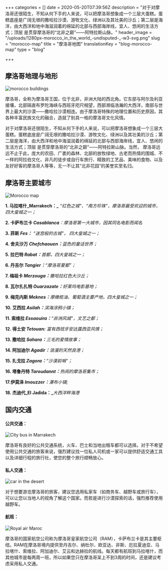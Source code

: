 +++
categories = []
date = 2020-05-20T07:39:56Z
description = "对于对摩洛哥还很陌生，不知从何下手的人来说，可以把摩洛哥想象成一个三层大蛋糕。蛋糕底座是广阔无垠的撒哈拉沙漠、游牧文化、绿洲以及其壮美的沙丘；第二层是海洋，由大西洋和地中海滋润着的绵延的北部与西部海岸线，宜人、悠闲的生活方式；顶层 是贯穿摩洛哥的“北非之巅”——阿特拉斯山脉。"
header_image = "/uploads/1280px-morocco_in_the_world_-undisputed-_-w3-svg.png"
slug = "morocco-map"
title = "摩洛哥地图"
translationKey = "blog-morocco-map"
type = "blog"

+++
## **摩洛哥地理与地形**

![morocco buildings](/uploads/afmar.jpg "morocco buildings")

摩洛哥，全称为摩洛哥王国，位于北非，非洲大陆的西北角。它东部与阿尔及利亚接壤，北部隔直布罗陀海峡与西班牙咫尺相望，西部濒临浩瀚的大西洋，南部与世界上最大的沙漠——撒哈拉沙漠相连。由于摩洛哥特殊的地理位置和历史原因，其各种丰富民族文化的融合，造就了别具一格的摩洛哥文化风情。

对于对摩洛哥还很陌生，不知从何下手的人来说，可以把摩洛哥想象成一个三层大蛋糕。蛋糕底座是广阔无垠的撒哈拉沙漠、游牧文化、绿洲以及其壮美的沙丘；第二层是海洋，由大西洋和地中海滋润着的绵延的北部与西部海岸线，宜人、悠闲的生活方式；顶层 是贯穿摩洛哥的“北非之巅”——阿特拉斯山脉。当然， 摩洛哥远远不止于此，庞大的农田、广袤的森林、北部的放牧绿地、古老而热情的围城、不一样的阿拉伯文化、非凡的徒步或自行车旅行、精致的工艺品、美味的食物、以及友好好客的摩洛哥人等等，无一不让其“北非花园”的美誉实至名归。

## **摩洛哥主要城市**

![Morocco map](/uploads/un-morocco.png "Morocco map")

**1. 马拉喀什_Marrakech：_** _“红色之城”、“南方珍珠”，摩洛哥最受欢迎的城市，四大皇城之一；_

**2. 卡萨布兰卡 _Casablanca_**_：摩洛哥第一大城市，因其同名电影而闻名_

**3. 菲斯 _Fes：_** _“迷宫般的古城”， 四大皇城之一；_

**4. 舍夫沙万 _Chefchaouen：_**_蓝色的童话世界；_

**5. 拉巴特 _Rabat：_**_首都，四大皇城之一；_

**6. 丹吉尔 _Tangier：_**_“摩洛哥夏都”；_

**7. 梅祖卡 _Merzouga：_**_撒哈拉红色大沙丘；_

**8. 瓦尔扎扎特 _Ouarzazate：_**_好莱坞电影基地；_

**9. 梅克内斯 _Meknes：_**_摩橄榄油、葡萄酒主要产地，四大皇城之一；_

**10. 艾西拉 _Asilah：_**_滨海涂鸦小镇；_

**11. 索维拉 _Essaouira：_**_“非洲风城”，文艺之都；_

**12. 得土安 _Tetouan:_** _富有西班牙安达露西亚风情；_

**13. 撒哈拉 _Sahara：_**_三毛的爱情故事；_

**14. 阿加迪尔 _Agadir：_**_浪漫的天然良港；_

**15. 扎戈拉 _Zagora：_**_“沙漠前哨”；_

**16. 塔鲁丹特 _Taroudannt：_**_热闹的摩洛哥集市；_

**17.伊莫泽 _Imouzzer：_**_瀑布小镇;_

**18. 杰迪代_El Jadida：_**_大西洋畔海港_

## **国内交通**

#### **公共交通：**

![City bus in Marrakech](/uploads/jemaa_el_fna_square_marrakech_morocco.jpg "City bus in Marrakech")

摩洛哥有良好的公共交通系统，火车、巴士和当地出租车都可以选择。对于不希望使用公共交通的旅客来说，强烈建议找一位私人司机或一家可以提供舒适交通工具以及详细行程的旅行社，使您的整个旅行顺畅放心。

#### **私人交通：**

![car in the desert](/uploads/morocco-123952_1280.jpg "car in the desert")

对于想要游览摩洛哥的旅客，建议您选用私家车（如商务车、越野车或旅行车），可以让您以当地人的视角了解这个国家。而若是进行沙漠探索的话，强烈推荐使用越野车。

#### **航班：**

![Royal air Maroc](/uploads/royal-maroc.jpg "Royal air Maroc")

摩洛哥的国家航空公司称为摩洛哥皇家航空公司（RAM），卡萨布兰卡是其主要枢纽。RAM在摩洛哥境内提供至丹吉尔、纳杜尔、欧亚达、非斯、厄拉夏迪亚、马拉喀什、索维拉、阿加迪尔、艾云和达赫拉的航线。每天都有航班到马拉喀什，而其他城市是每两周一班，所以如果您只在摩洛哥呆上不到3周的时间，还是建议考虑采用私人交通。